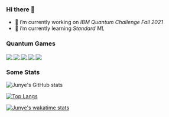### Hi there 👋

- 🔭 i’m currently working on *IBM Quantum Challenge Fall 2021*
- 🌱 i’m currently learning *Standard ML*
<!-- 
- 👯 i’m looking to collaborate on ...
- 🤔 i’m looking for help with ...
- 💬 ask me about ...
- 📫 how to reach me: ...
- 😄 pronouns: ...
- ⚡ fun fact: ...
-->

### Quantum Games
<a href="https://github.com/HuangJunye/QPong">
  <img align="center" src="https://github-readme-stats.vercel.app/api/pin/?username=HuangJunye&repo=QPong&theme=gotham" />
</a>
<a href="https://github.com/HuangJunye/Awesome-Quantum-Games">
  <img align="center" src="https://github-readme-stats.vercel.app/api/pin/?username=HuangJunye&repo=Awesome-Quantum-Games&theme=gotham" />
</a>
<a href="https://github.com/HuangJunye/QPong-Unity">
  <img align="center" src="https://github-readme-stats.vercel.app/api/pin/?username=HuangJunye&repo=QPong-Unity&theme=gotham" />
</a>
<a href="https://github.com/HuangJunye/QPong-PICO-8">
  <img align="center" src="https://github-readme-stats.vercel.app/api/pin/?username=HuangJunye&repo=QPong-PICO-8&theme=gotham" />
</a>
<a href="https://github.com/HuangJunye/Wolfiverse">
  <img align="center" src="https://github-readme-stats.vercel.app/api/pin/?username=HuangJunye&repo=Wolfiverse&theme=gotham" />
</a>

### Some Stats
![Junye's GitHub stats](https://github-readme-stats.vercel.app/api?username=HuangJunye&show_icons=true&theme=gotham&count_private=true)

[![Top Langs](https://github-readme-stats.vercel.app/api/top-langs/?username=HuangJunye&theme=gotham&layout=compact&exclude_repo=qiskit-terra,qiskit-textbook,huangjunye.github.io)](https://github.com/anuraghazra/github-readme-stats)

[![Junye's wakatime stats](https://github-readme-stats.vercel.app/api/wakatime?username=HuangJunye&theme=gotham&layout=compact)](https://github.com/anuraghazra/github-readme-stats)
